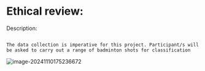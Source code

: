 # Ethical review:

Description:

```This project aims to use wearable sensors to classify shots in the game of badminton. Badminton was chosen as it incorporates aspects of speed and technique with rapid dynamic movements of the hand, wrist, and arm to classify. This will be achieved with the use of two BlueSense2 sensors attached to the arm, these will collect accelerometer, gyroscope, and magnetometer data. A control group of shots will be recorded using the inertial sensors. This data will be used to carry out a kinematic analysis of the arm. The data will additionally be put through a range of classification algorithms, identifying and extracting features indicative of certain badminton shots in order to train a classification system. The data will only be recorded by the project owner, this data acquisition will use just the sensors attached to the body and a camera court side to capture the shots for the sake of syncing the data and assessing the effectiveness of each shot. The data will be stored and used anonymously with reference to the body part used and shot name but not the name of the participant. The data will be run through various classification algorithms on MATALB with the end goal being to create a system that can successfully classify certain shots in the game of badminton and to indetify if/when shots were performed incorrectly with a aim to help in the prevention of sports injury

The data collection is imperative for this project. Participant/s will be asked to carry out a range of badminton shots for classification
```

![image-20241110175236672](C:\Users\Derry\AppData\Roaming\Typora\typora-user-images\image-20241110175236672.png)